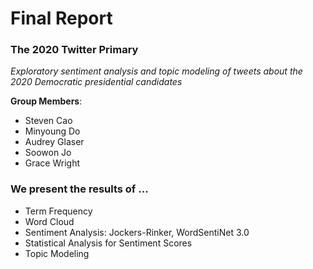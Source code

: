 # Final Report

### The 2020 Twitter Primary
*Exploratory sentiment analysis and topic modeling of tweets about the 2020 Democratic presidential candidates*

**Group Members**: 
* Steven Cao
* Minyoung Do
* Audrey Glaser
* Soowon Jo
* Grace Wright


### We present the results of ...

* Term Frequency
* Word Cloud
* Sentiment Analysis: Jockers-Rinker, WordSentiNet 3.0
* Statistical Analysis for Sentiment Scores
* Topic Modeling

